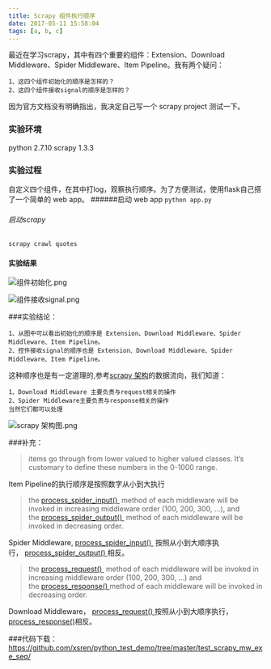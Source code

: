 ```yaml
---
title: Scrapy 组件执行顺序
date: 2017-05-11 15:58:04
tags: [a, b, c]
---
```


最近在学习scrapy，其中有四个重要的组件：Extension、Download Middleware、Spider Middleware、Item Pipeline。我有两个疑问：
```
1、这四个组件初始化的顺序是怎样的？
2、这四个组件接收signal的顺序是怎样的？
```
因为官方文档没有明确指出，我决定自己写一个 scrapy project 测试一下。

### 实验环境
python 2.7.10
scrapy 1.3.3

### 实验过程
自定义四个组件，在其中打log，观察执行顺序。为了方便测试，使用flask自己搭了一个简单的 web app。
######启动 web app
`
python app.py
`
###### 启动scrapy
`
scrapy crawl quotes
`
#### 实验结果


![组件初始化.png](http://upload-images.jianshu.io/upload_images/3781366-391efbcbf81371da.png?imageMogr2/auto-orient/strip%7CimageView2/2/w/1240)

![组件接收signal.png](http://upload-images.jianshu.io/upload_images/3781366-1af90b816bdcfdf2.png?imageMogr2/auto-orient/strip%7CimageView2/2/w/1240)

###实验结论：
```
1、从图中可以看出初始化的顺序是 Extension、Download Middleware、Spider Middleware、Item Pipeline。
2、控件接收signal的顺序也是 Extension、Download Middleware、Spider Middleware、Item Pipeline。
```
这种顺序也是有一定道理的,参考[scrapy 架构](https://doc.scrapy.org/en/latest/topics/architecture.html)的数据流向，我们知道：
```
1、Download Middleware 主要负责与request相关的操作
2、Spider Middleware主要负责与response相关的操作
当然它们都可以处理
```
![scrapy 架构图.png](http://upload-images.jianshu.io/upload_images/3781366-5cb275cb81b708da.png?imageMogr2/auto-orient/strip%7CimageView2/2/w/1240)


###补充：
>items go through from lower valued to higher valued classes. It’s customary to define these numbers in the 0-1000 range.

Item Pipeline的执行顺序是按照数字从小到大执行

>the [process_spider_input()
](https://doc.scrapy.org/en/latest/topics/spider-middleware.html#scrapy.spidermiddlewares.SpiderMiddleware.process_spider_input) method of each middleware will be invoked in increasing middleware order (100, 200, 300, ...), and the [process_spider_output()
](https://doc.scrapy.org/en/latest/topics/spider-middleware.html#scrapy.spidermiddlewares.SpiderMiddleware.process_spider_output) method of each middleware will be invoked in decreasing order.

Spider Middleware, [process_spider_input() ](https://doc.scrapy.org/en/latest/topics/spider-middleware.html#scrapy.spidermiddlewares.SpiderMiddleware.process_spider_input) 按照从小到大顺序执行， [process_spider_output() ](https://doc.scrapy.org/en/latest/topics/spider-middleware.html#scrapy.spidermiddlewares.SpiderMiddleware.process_spider_output)相反。

>the [process_request()
](https://doc.scrapy.org/en/latest/topics/downloader-middleware.html#scrapy.downloadermiddlewares.DownloaderMiddleware.process_request) method of each middleware will be invoked in increasing middleware order (100, 200, 300, ...) and the [process_response()
](https://doc.scrapy.org/en/latest/topics/downloader-middleware.html#scrapy.downloadermiddlewares.DownloaderMiddleware.process_response)method of each middleware will be invoked in decreasing order.

Download Middleware， [process_request() ](https://doc.scrapy.org/en/latest/topics/downloader-middleware.html#scrapy.downloadermiddlewares.DownloaderMiddleware.process_request)按照从小到大顺序执行，[process_response()](https://doc.scrapy.org/en/latest/topics/downloader-middleware.html#scrapy.downloadermiddlewares.DownloaderMiddleware.process_response)相反。

###代码下载：
https://github.com/xsren/python_test_demo/tree/master/test_scrapy_mw_exe_seq/
